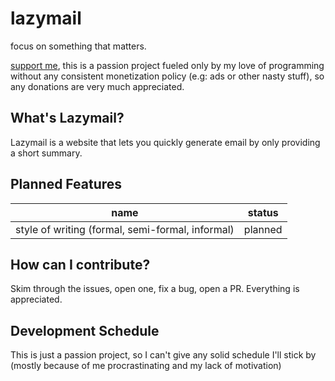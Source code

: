 # lazymail 
focus on something that matters.

  [support me](https://buymeacoffee.com/zayeed), this is a passion project fueled only by my love of programming without any consistent monetization policy (e.g: ads or other nasty stuff), so any donations are very much appreciated.

## What's Lazymail?
Lazymail is a website that lets you quickly generate email by only providing a short summary.

## Planned Features
|name |status  |
|--|--|
| style of writing (formal, semi-formal, informal) | planned |

## How can I contribute?
Skim through the issues, open one, fix  a bug, open a PR. Everything is appreciated.

## Development Schedule
This is just a passion project, so I can't give any solid schedule I'll stick by (mostly because of me procrastinating and my lack of motivation)

